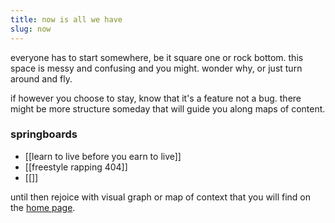 ```yaml
---
title: now is all we have
slug: now
---
```


everyone has to start somewhere, be it square one or rock bottom. this space is messy and confusing and you might. wonder why, or just turn around and fly.

if however you choose to stay, know that it's a feature not a bug. there might be more structure someday that will guide you along maps of content.

### springboards
- [[learn to live before you earn to live]]
- [[freestyle rapping 404]]
- [[]]

until then rejoice with visual graph or map of context that you will find on the [home page](https://reddy2go.com). 